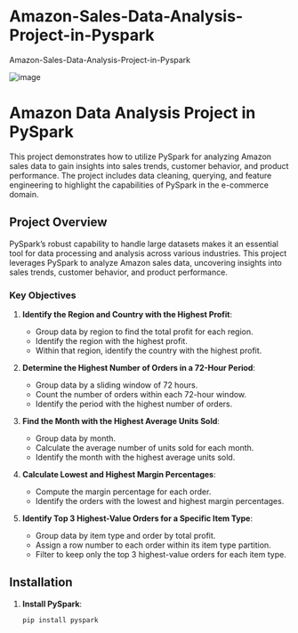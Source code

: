 # Amazon-Sales-Data-Analysis-Project-in-Pyspark
Amazon-Sales-Data-Analysis-Project-in-Pyspark

![image](https://github.com/user-attachments/assets/087b5d80-0bfc-46dc-bf96-b7f05e563992)


# Amazon Data Analysis Project in PySpark

This project demonstrates how to utilize PySpark for analyzing Amazon sales data to gain insights into sales trends, customer behavior, and product performance. The project includes data cleaning, querying, and feature engineering to highlight the capabilities of PySpark in the e-commerce domain.

## Project Overview

PySpark’s robust capability to handle large datasets makes it an essential tool for data processing and analysis across various industries. This project leverages PySpark to analyze Amazon sales data, uncovering insights into sales trends, customer behavior, and product performance.

### Key Objectives

1. **Identify the Region and Country with the Highest Profit**:
   - Group data by region to find the total profit for each region.
   - Identify the region with the highest profit.
   - Within that region, identify the country with the highest profit.

2. **Determine the Highest Number of Orders in a 72-Hour Period**:
   - Group data by a sliding window of 72 hours.
   - Count the number of orders within each 72-hour window.
   - Identify the period with the highest number of orders.

3. **Find the Month with the Highest Average Units Sold**:
   - Group data by month.
   - Calculate the average number of units sold for each month.
   - Identify the month with the highest average units sold.

4. **Calculate Lowest and Highest Margin Percentages**:
   - Compute the margin percentage for each order.
   - Identify the orders with the lowest and highest margin percentages.

5. **Identify Top 3 Highest-Value Orders for a Specific Item Type**:
   - Group data by item type and order by total profit.
   - Assign a row number to each order within its item type partition.
   - Filter to keep only the top 3 highest-value orders for each item type.

## Installation

1. **Install PySpark**:
   ```bash
   pip install pyspark

